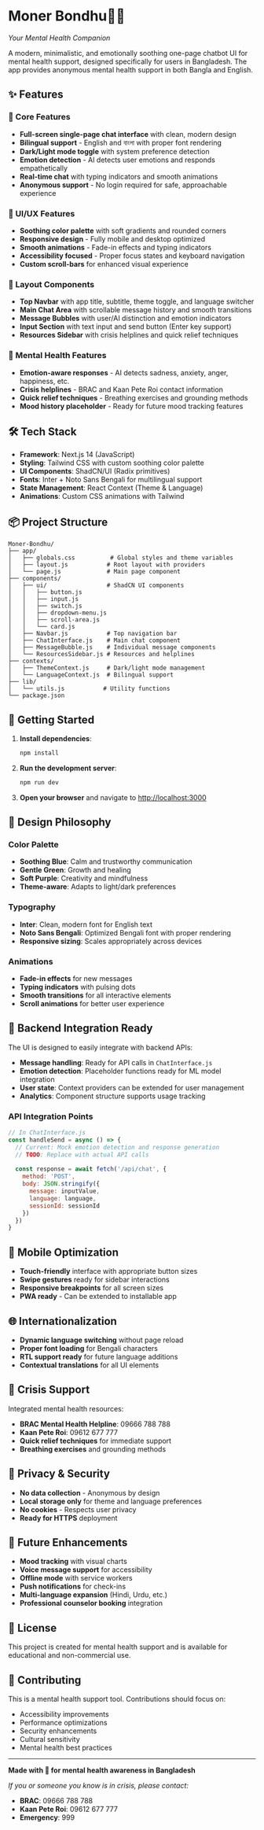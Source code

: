 # Moner Bondhu🧠💙

*Your Mental Health Companion*

A modern, minimalistic, and emotionally soothing one-page chatbot UI for mental health support, designed specifically for users in Bangladesh. The app provides anonymous mental health support in both Bangla and English.

## ✨ Features

### 🎯 Core Features
- **Full-screen single-page chat interface** with clean, modern design
- **Bilingual support** - English and বাংলা with proper font rendering
- **Dark/Light mode toggle** with system preference detection
- **Emotion detection** - AI detects user emotions and responds empathetically
- **Real-time chat** with typing indicators and smooth animations
- **Anonymous support** - No login required for safe, approachable experience

### 🎨 UI/UX Features
- **Soothing color palette** with soft gradients and rounded corners
- **Responsive design** - Fully mobile and desktop optimized
- **Smooth animations** - Fade-in effects and typing indicators
- **Accessibility focused** - Proper focus states and keyboard navigation
- **Custom scroll-bars** for enhanced visual experience

### 📱 Layout Components
- **Top Navbar** with app title, subtitle, theme toggle, and language switcher
- **Main Chat Area** with scrollable message history and smooth transitions
- **Message Bubbles** with user/AI distinction and emotion indicators
- **Input Section** with text input and send button (Enter key support)
- **Resources Sidebar** with crisis helplines and quick relief techniques

### 🧠 Mental Health Features
- **Emotion-aware responses** - AI detects sadness, anxiety, anger, happiness, etc.
- **Crisis helplines** - BRAC and Kaan Pete Roi contact information
- **Quick relief techniques** - Breathing exercises and grounding methods
- **Mood history placeholder** - Ready for future mood tracking features

## 🛠️ Tech Stack

- **Framework**: Next.js 14 (JavaScript)
- **Styling**: Tailwind CSS with custom soothing color palette
- **UI Components**: ShadCN/UI (Radix primitives)
- **Fonts**: Inter + Noto Sans Bengali for multilingual support
- **State Management**: React Context (Theme & Language)
- **Animations**: Custom CSS animations with Tailwind

## 📦 Project Structure

```
Moner-Bondhu/
├── app/
│   ├── globals.css          # Global styles and theme variables
│   ├── layout.js           # Root layout with providers
│   └── page.js             # Main page component
├── components/
│   ├── ui/                 # ShadCN UI components
│   │   ├── button.js
│   │   ├── input.js
│   │   ├── switch.js
│   │   ├── dropdown-menu.js
│   │   ├── scroll-area.js
│   │   └── card.js
│   ├── Navbar.js           # Top navigation bar
│   ├── ChatInterface.js    # Main chat component
│   ├── MessageBubble.js    # Individual message components
│   └── ResourcesSidebar.js # Resources and helplines
├── contexts/
│   ├── ThemeContext.js     # Dark/light mode management
│   └── LanguageContext.js  # Bilingual support
├── lib/
│   └── utils.js           # Utility functions
└── package.json
```

## 🚀 Getting Started

1. **Install dependencies**:
   ```bash
   npm install
   ```

2. **Run the development server**:
   ```bash
   npm run dev
   ```

3. **Open your browser** and navigate to [http://localhost:3000](http://localhost:3000)

## 🎨 Design Philosophy

### Color Palette
- **Soothing Blue**: Calm and trustworthy communication
- **Gentle Green**: Growth and healing
- **Soft Purple**: Creativity and mindfulness
- **Theme-aware**: Adapts to light/dark preferences

### Typography
- **Inter**: Clean, modern font for English text
- **Noto Sans Bengali**: Optimized Bengali font with proper rendering
- **Responsive sizing**: Scales appropriately across devices

### Animations
- **Fade-in effects** for new messages
- **Typing indicators** with pulsing dots
- **Smooth transitions** for all interactive elements
- **Scroll animations** for better user experience

## 🔧 Backend Integration Ready

The UI is designed to easily integrate with backend APIs:

- **Message handling**: Ready for API calls in `ChatInterface.js`
- **Emotion detection**: Placeholder functions ready for ML model integration
- **User state**: Context providers can be extended for user management
- **Analytics**: Component structure supports usage tracking

### API Integration Points

```javascript
// In ChatInterface.js
const handleSend = async () => {
  // Current: Mock emotion detection and response generation
  // TODO: Replace with actual API calls
  
  const response = await fetch('/api/chat', {
    method: 'POST',
    body: JSON.stringify({
      message: inputValue,
      language: language,
      sessionId: sessionId
    })
  })
}
```

## 📱 Mobile Optimization

- **Touch-friendly** interface with appropriate button sizes
- **Swipe gestures** ready for sidebar interactions
- **Responsive breakpoints** for all screen sizes
- **PWA ready** - Can be extended to installable app

## 🌐 Internationalization

- **Dynamic language switching** without page reload
- **Proper font loading** for Bengali characters
- **RTL support ready** for future language additions
- **Contextual translations** for all UI elements

## 🚨 Crisis Support

Integrated mental health resources:
- **BRAC Mental Health Helpline**: 09666 788 788
- **Kaan Pete Roi**: 09612 677 777
- **Quick relief techniques** for immediate support
- **Breathing exercises** and grounding methods

## 🔐 Privacy & Security

- **No data collection** - Anonymous by design
- **Local storage only** for theme and language preferences
- **No cookies** - Respects user privacy
- **Ready for HTTPS** deployment

## 🎯 Future Enhancements

- **Mood tracking** with visual charts
- **Voice message support** for accessibility
- **Offline mode** with service workers
- **Push notifications** for check-ins
- **Multi-language expansion** (Hindi, Urdu, etc.)
- **Professional counselor booking** integration

## 📄 License

This project is created for mental health support and is available for educational and non-commercial use.

## 🤝 Contributing

This is a mental health support tool. Contributions should focus on:
- Accessibility improvements
- Performance optimizations
- Security enhancements
- Cultural sensitivity
- Mental health best practices

---

**Made with 💙 for mental health awareness in Bangladesh**

*If you or someone you know is in crisis, please contact:*
- **BRAC**: 09666 788 788
- **Kaan Pete Roi**: 09612 677 777
- **Emergency**: 999
